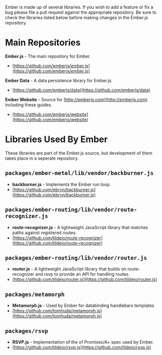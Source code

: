 Ember is made up of several libraries. If you wish to add a feature or fix a bug please file a pull request against the appropriate repository. Be sure to check the libraries listed below before making changes in the Ember.js repository.

# Main Repositories
**Ember.js** - The main repository for Ember.

* [https://github.com/emberjs/ember.js](https://github.com/emberjs/ember.js)

**Ember Data** - A data persistence library for Ember.js.

* [https://github.com/emberjs/data](https://github.com/emberjs/data)

**Ember Website** - Source for [http://emberjs.com](http://emberjs.com) including these guides.

* [https://github.com/emberjs/website](https://github.com/emberjs/website)

# Libraries Used By Ember

These libraries are part of the Ember.js source, but development of them takes place in a seperate repository.

## `packages/ember-metal/lib/vendor/backburner.js`
* **backburner.js** - Implements the Ember run loop.
* [https://github.com/ebryn/backburner.js](https://github.com/ebryn/backburner.js)


## `packages/ember-routing/lib/vendor/route-recognizer.js`

* **route-recognizer.js** - A lightweight JavaScript library that matches paths against registered routes.
* [https://github.com/tildeio/route-recognizer](https://github.com/tildeio/route-recognizer)

## `packages/ember-routing/lib/vendor/router.js`

* **router.js** - A lightweight JavaScript library that builds on route-recognizer and rsvp to provide an API for handling routes.
* [https://github.com/tildeio/router.js](https://github.com/tildeio/router.js)

## `packages/metamorph`

* **Metamorph.js** - Used by Ember for databinding handlebars templates
* [https://github.com/tomhuda/metamorph.js](https://github.com/tomhuda/metamorph.js)


## `packages/rsvp`

* **RSVP.js** - Implementation of the of Promises/A+ spec used by Ember.
* [https://github.com/tildeio/rsvp.js](https://github.com/tildeio/rsvp.js)
